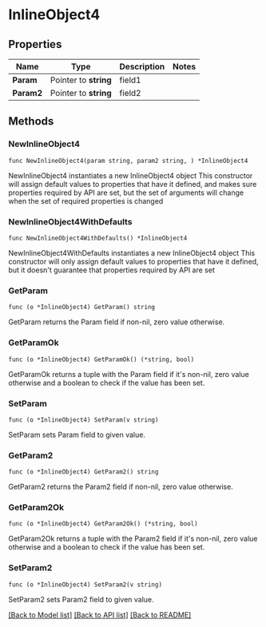 # InlineObject4

## Properties

Name | Type | Description | Notes
------------ | ------------- | ------------- | -------------
**Param** | Pointer to **string** | field1 | 
**Param2** | Pointer to **string** | field2 | 

## Methods

### NewInlineObject4

`func NewInlineObject4(param string, param2 string, ) *InlineObject4`

NewInlineObject4 instantiates a new InlineObject4 object
This constructor will assign default values to properties that have it defined,
and makes sure properties required by API are set, but the set of arguments
will change when the set of required properties is changed

### NewInlineObject4WithDefaults

`func NewInlineObject4WithDefaults() *InlineObject4`

NewInlineObject4WithDefaults instantiates a new InlineObject4 object
This constructor will only assign default values to properties that have it defined,
but it doesn't guarantee that properties required by API are set

### GetParam

`func (o *InlineObject4) GetParam() string`

GetParam returns the Param field if non-nil, zero value otherwise.

### GetParamOk

`func (o *InlineObject4) GetParamOk() (*string, bool)`

GetParamOk returns a tuple with the Param field if it's non-nil, zero value otherwise
and a boolean to check if the value has been set.

### SetParam

`func (o *InlineObject4) SetParam(v string)`

SetParam sets Param field to given value.

### GetParam2

`func (o *InlineObject4) GetParam2() string`

GetParam2 returns the Param2 field if non-nil, zero value otherwise.

### GetParam2Ok

`func (o *InlineObject4) GetParam2Ok() (*string, bool)`

GetParam2Ok returns a tuple with the Param2 field if it's non-nil, zero value otherwise
and a boolean to check if the value has been set.

### SetParam2

`func (o *InlineObject4) SetParam2(v string)`

SetParam2 sets Param2 field to given value.


[[Back to Model list]](../README.md#documentation-for-models) [[Back to API list]](../README.md#documentation-for-api-endpoints) [[Back to README]](../README.md)


